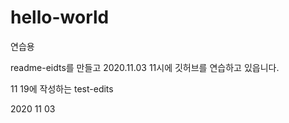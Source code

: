# hello-world
연습용

readme-eidts를 만들고 
2020.11.03 11시에 깃허브를 연습하고 있읍니다.
 
11 19에 작성하는 test-edits

2020 11 03 
